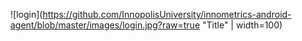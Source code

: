![login](https://github.com/InnopolisUniversity/innometrics-android-agent/blob/master/images/login.jpg?raw=true "Title" | width=100)
